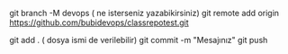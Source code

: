 git branch -M devops ( ne isterseniz yazabikirsiniz) 
git remote add origin https://github.com/bubidevops/classrepotest.git

git add . ( dosya ismi de verilebilir) 
git commit -m "Mesajınız"
git push 
